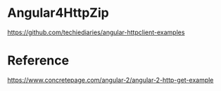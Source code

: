 # Angular4HttpZip
https://github.com/techiediaries/angular-httpclient-examples
# Reference
https://www.concretepage.com/angular-2/angular-2-http-get-example
